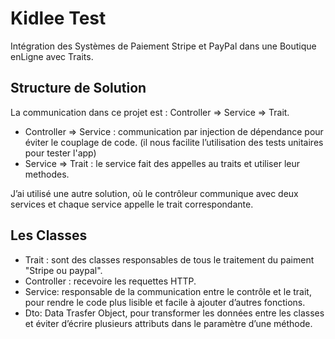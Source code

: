 # Kidlee Test

Intégration des Systèmes de Paiement Stripe et PayPal dans une Boutique enLigne avec Traits.

## Structure de Solution
La communication dans ce projet est : Controller => Service => Trait.

- Controller => Service : communication par injection de dépendance pour éviter le couplage de code. (il nous facilite l’utilisation des tests unitaires pour tester l'app)
- Service => Trait : le service fait des appelles au traits et utiliser leur methodes.

J’ai utilisé une autre solution, où le contrôleur communique avec deux services et chaque service appelle le trait correspondante.
## Les Classes
- Trait : sont des classes responsables de tous le traitement du paiment "Stripe ou paypal".
- Controller : recevoire les requettes HTTP.
- Service: responsable de la communication entre le contrôle et le trait, pour rendre le code plus lisible et facile à ajouter d’autres fonctions.
- Dto: Data Trasfer Object, pour transformer les données entre les classes et éviter d’écrire plusieurs attributs dans le paramètre d’une méthode.
